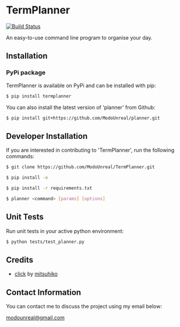 # TermPlanner
[![Build Status](https://travis-ci.org/ModoUnreal/TermPlanner.svg?branch=master)](https://travis-ci.org/ModoUnreal/TermPlanner)

An easy-to-use command line program to organise your day.

## Installation

### PyPi package
TermPlanner is available on PyPi and can be installed with pip:

```bash
$ pip install termplanner
```

You can also install the latest version of 'planner' from Github:
```bash
$ pip install git+https://github.com/ModoUnreal/planner.git
```

## Developer Installation
If you are interested in contributing to 'TermPlanner', run the following commands:

```bash
$ git clone https://github.com/ModoUnreal/TermPlanner.git

$ pip install -e

$ pip install -r requirements.txt

$ planner <command> [params] [options]

```

## Unit Tests
Run unit tests in your active python environment:

```bash
$ python tests/test_planner.py

```

## Credits
* [click](https://github.com/pallets/click) by [mitsuhiko](https://github.com/mitsuhiko)

## Contact Information
You can contact me to discuss the project using my email below:

modounreal@gmail.com
